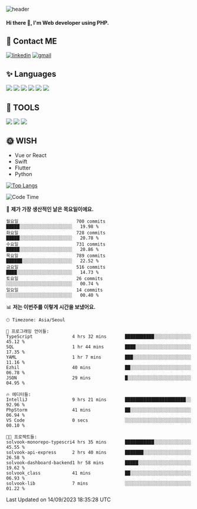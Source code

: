 ![header](https://capsule-render.vercel.app/api?type=waving&color=auto&height=300&section=header&text=Elin&fontSize=90&animation=twinkling)

#### Hi there 👋, I'm <b>Web developer</b> using PHP. ####

<!--
- 🔭 I’m currently working on Uniwill
- 🌱 I’m currently learning Vue or React or Python.
-->

<!---#### I am PHP developer --->

## 💌 Contact ME ###
[<img src='https://img.shields.io/badge/-EunjiKo-%230A66C2?style=flat-square&logo=LinkedIn&logoColor=white' alt='linkedin'>](https://www.linkedin.com/in/https://www.linkedin.com/in/eunji-ko-00a907164//)  [<img src='https://img.shields.io/badge/-einee214%40gmail.com-%23EA4335?style=flat-square&logo=Gmail&logoColor=white' alt='gmail'>](einee214@gmail.com)  


## ✨ Languages
<img src='https://img.shields.io/badge/-PHP-%23777BB4?style=for-the-badge&logo=PHP&logoColor=white'> <img src='https://img.shields.io/badge/-Laravel-%23FF2D20?style=for-the-badge&logo=Laravel&logoColor=white'> <img src='https://img.shields.io/badge/Jquery-%230769AD?style=for-the-badge&logo=Jquery&logoColor=white'> <img src='https://img.shields.io/badge/CSS3-%231572B6?style=for-the-badge&logo=CSS3&logoColor=white'> <img src='https://img.shields.io/badge/Bootstrap-%237952B3?style=for-the-badge&logo=Bootstrap&logoColor=white' > <img src='https://img.shields.io/badge/MySQL-%234479A1?style=for-the-badge&logo=MySQL&logoColor=white' >

## 🌷 TOOLS
<img src='https://img.shields.io/badge/PHPSTORM-%23000000?style=for-the-badge&logo=PhpStorm&logoColor=white' > <img src='https://img.shields.io/badge/GitLab-%23FCA121?style=for-the-badge&logo=GitLab&logoColor=white' > <img src='https://img.shields.io/badge/GitHub-%23181717?style=for-the-badge&logo=GitHub&logoColor=white'>


## 🌞 WISH
- Vue or React
- Swift
- Flutter
- Python


[![Top Langs](https://github-readme-stats.vercel.app/api/top-langs/?username=ein214&layout=compact)](https://github.com/anuraghazra/github-readme-stats)

<!--START_SECTION:waka-->
![Code Time](http://img.shields.io/badge/Code%20Time-2%2C909%20hrs%203%20mins-blue)

📅 **제가 가장 생산적인 날은 목요일이에요.** 

```text
월요일                      700 commits         █████░░░░░░░░░░░░░░░░░░░░   19.98 % 
화요일                      728 commits         █████░░░░░░░░░░░░░░░░░░░░   20.78 % 
수요일                      731 commits         █████░░░░░░░░░░░░░░░░░░░░   20.86 % 
목요일                      789 commits         ██████░░░░░░░░░░░░░░░░░░░   22.52 % 
금요일                      516 commits         ████░░░░░░░░░░░░░░░░░░░░░   14.73 % 
토요일                      26 commits          ░░░░░░░░░░░░░░░░░░░░░░░░░   00.74 % 
일요일                      14 commits          ░░░░░░░░░░░░░░░░░░░░░░░░░   00.40 % 
```


📊 **저는 이번주를 이렇게 시간을 보냈어요.** 

```text
🕑︎ Timezone: Asia/Seoul

💬 프로그래밍 언어들: 
TypeScript               4 hrs 32 mins       ███████████░░░░░░░░░░░░░░   45.12 % 
SQL                      1 hr 44 mins        ████░░░░░░░░░░░░░░░░░░░░░   17.35 % 
YAML                     1 hr 7 mins         ███░░░░░░░░░░░░░░░░░░░░░░   11.16 % 
Ezhil                    40 mins             ██░░░░░░░░░░░░░░░░░░░░░░░   06.78 % 
JSON                     29 mins             █░░░░░░░░░░░░░░░░░░░░░░░░   04.95 % 

🔥 에디터들: 
IntelliJ                 9 hrs 21 mins       ███████████████████████░░   92.96 % 
PhpStorm                 41 mins             ██░░░░░░░░░░░░░░░░░░░░░░░   06.94 % 
VS Code                  0 secs              ░░░░░░░░░░░░░░░░░░░░░░░░░   00.10 % 

🐱‍💻 프로젝트들: 
solvook-monorepo-typescri4 hrs 35 mins       ███████████░░░░░░░░░░░░░░   45.55 % 
solvook-api-express      2 hrs 40 mins       ███████░░░░░░░░░░░░░░░░░░   26.58 % 
solvook-dashboard-backend1 hr 58 mins        █████░░░░░░░░░░░░░░░░░░░░   19.62 % 
solvook_class            41 mins             ██░░░░░░░░░░░░░░░░░░░░░░░   06.93 % 
solvook-lib              7 mins              ░░░░░░░░░░░░░░░░░░░░░░░░░   01.22 % 
```


 Last Updated on 14/09/2023 18:35:28 UTC
<!--END_SECTION:waka-->

<!---![GitHub stats](https://github-readme-stats.vercel.app/api?username=ein214&show_icons=true&theme=dracula)  --->



